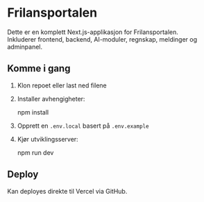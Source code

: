 # Frilansportalen

Dette er en komplett Next.js-applikasjon for Frilansportalen.  
Inkluderer frontend, backend, AI-moduler, regnskap, meldinger og adminpanel.

## Komme i gang

1. Klon repoet eller last ned filene  
2. Installer avhengigheter:

    npm install

3. Opprett en `.env.local` basert på `.env.example`  
4. Kjør utviklingsserver:

    npm run dev

## Deploy
Kan deployes direkte til Vercel via GitHub.
